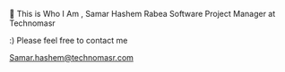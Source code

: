 👋 This is Who I Am , Samar Hashem Rabea Software Project Manager at Technomasr



:) Please feel free to contact me

Samar.hashem@technomasr.com

<!---
SamarHashem30/SamarHashem30 is a ✨ special ✨ repository because its `README.md` (this file) appears on your GitHub profile.
You can click the Preview link to take a look at your changes.
--->
